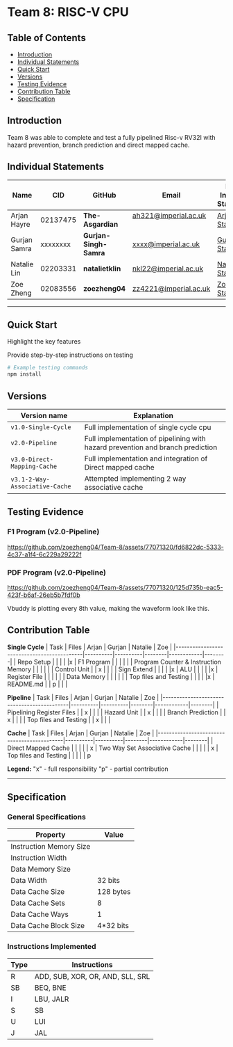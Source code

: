 # Team 8: RISC-V CPU

## Table of Contents

- [Introduction](#introduction)
- [Individual Statements](#individual-statements)
- [Quick Start](#quick-start)
- [Versions](#versions)
- [Testing Evidence](#testing-evidence)
- [Contribution Table](#contribution-table)
- [Specification](#specification)


## Introduction

Team 8 was able to complete and test a fully pipelined Risc-v RV32I with hazard prevention, branch prediction and direct mapped cache. 

## Individual Statements

| Name           | CID      | GitHub                 | Email                                                | Link to Individual Statements                |
|----------------|----------|------------------------|------------------------------------------------------|----------------------------------------------|
| Arjan Hayre    | 02137475 | **The-Asgardian**      | ah321@imperial.ac.uk   &nbsp; &nbsp; &nbsp; &nbsp;   | [Arjan's Statement](statements/arjan.md)
| Gurjan Samra   | xxxxxxxx | **Gurjan-Singh-Samra** | xxxx@imperial.ac.uk                                  | [Gurjan's Statement](statements/gurjan.md)
| Natalie Lin    | 02203331 | **natalietklin**       | nkl22@imperial.ac.uk                                 | [Natalie's Statement](statements/natalie.md)
| Zoe Zheng      | 02083556 | **zoezheng04**         | zz4221@imperial.ac.uk                                | [Zoe's Statement](statements/zoe.md)

---
## Quick Start
Highlight the key features

Provide step-by-step instructions on testing

```bash
# Example testing commands
npm install
```

## Versions
| Version name                  | Explanation | 
| ------------------------------|-------------|
| `v1.0-Single-Cycle`           | Full implementation of single cycle cpu
| `v2.0-Pipeline`               | Full implementation of pipelining with hazard prevention and branch prediction
| `v3.0-Direct-Mapping-Cache`   | Full implementation and integration of Direct mapped cache
| `v3.1-2-Way-Associative-Cache`| Attempted implementing 2 way associative cache
## Testing Evidence

### F1 Program (v2.0-Pipeline)

https://github.com/zoezheng04/Team-8/assets/77071320/fd6822dc-5333-4c37-a1f4-6c229a29222f

### PDF Program (v2.0-Pipeline)

https://github.com/zoezheng04/Team-8/assets/77071320/125d735b-eac5-423f-b6af-26eb5b7fdf0b

Vbuddy is plotting every 8th value, making the waveform look like this.
## Contribution Table

**Single Cycle**
| Task                                       | Files    | Arjan    | Gurjan | Natalie    | Zoe    |
|--------------------------------------------|----------|----------|--------|------------|--------|
| Repo Setup                                 |          |          |        |            |x
| F1 Program                                 |          |          |        |            |
| Program Counter & Instruction Memory       |          |          |        |            |
| Control Unit                               |          |    x     |        |            |
| Sign Extend                                |          |          |        |            |x
| ALU                                        |          |          |        |            |x
| Register File                              |          |          |        |            |
| Data Memory                                |          |          |        |            |
| Top files and Testing                        |          |          |        |            |x
| README.md                                  |          |    p     |        |            |

**Pipeline** 
| Task                                       | Files    | Arjan    | Gurjan | Natalie    | Zoe    |
|--------------------------------------------|----------|----------|--------|------------|--------|
| Pipelining Register Files                  |          |    x     |        |            |
| Hazard Unit                                |          |    x     |        |            |
| Branch Prediction                          |          |    x     |        |            |
| Top files and Testing                      |          |    x     |        |            |

**Cache**
| Task                                       | Files    | Arjan    | Gurjan | Natalie    | Zoe    |
|--------------------------------------------|----------|----------|--------|------------|--------|
| Direct Mapped Cache                                           |          |          |        |            | x
| Two Way Set Associative Cache              |          |         |        |            | x
| Top files and Testing                      |          |          |        |            | p

**Legend:**
 "x" - full responsibility
 "p" - partial contribution

---
## Specification
### General Specifications

| Property                | Value         |
|-------------------------|---------------|
| Instruction Memory Size |       |
| Instruction Width       |       |
| Data Memory Size        |       |
| Data Width              |    32 bits      |
| Data Cache Size         |   128 bytes   |
| Data Cache Sets         |       8      |
| Data Cache Ways         |     1         |
| Data Cache Block Size    |  4*32 bits   |

### Instructions Implemented
| Type | Instructions         |
|------|-----------------------|
| R    |ADD, SUB, XOR, OR, AND, SLL, SRL           |
| SB   |   BEQ, BNE               |
| I    |LBU, JALR  |
| S    |  SB              |
| U    |  LUI                  |
| J    |      JAL        |








